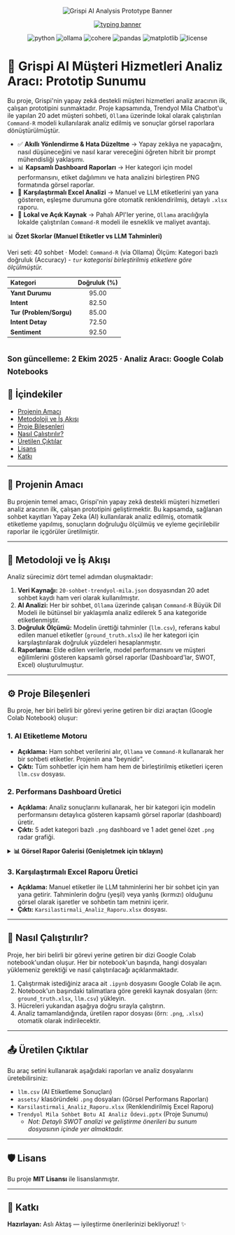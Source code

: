 <p align="center">
  <img src="https://capsule-render.vercel.app/api?type=rect&color=0:7F00FF,100:E100FF&height=120&section=header&text=Grispi%20AI%20Analysis%20Prototype&fontSize=48&fontColor=ffffff&fontAlignY=40" alt="Grispi AI Analysis Prototype Banner">
</p>

<p align="center">
  <a href="#"><img src="https://readme-typing-svg.demolab.com?font=Inter&size=24&pause=800&color=FFFFFF&center=true&vCenter=true&repeat=false&width=980&lines=Trendyol+Mila+Chatbot+%C3%BCzerine+bir+Vaka+Analizi" alt="typing banner"></a>
</p>

<p align="center">
  <img src="https://img.shields.io/badge/Python-3.10%2B-3776AB?logo=python&logoColor=white" alt="python">
  <img src="https://img.shields.io/badge/Ollama-Local%20LLM-000000?logo=ollama&logoColor=white" alt="ollama">
  <img src="https://img.shields.io/badge/Cohere-Command%E2%80%91R-4A33B4" alt="cohere">
  <img src="https://img.shields.io/badge/Pandas-Data%20Analysis-150458?logo=pandas&logoColor=white" alt="pandas">
  <img src="https://img.shields.io/badge/Matplotlib_&_Seaborn-Reports-11557c?logo=matplotlib" alt="matplotlib">
  <img src="https://img.shields.io/badge/License-MIT-green.svg" alt="license">
</p>

# 🧠 Grispi AI Müşteri Hizmetleri Analiz Aracı: Prototip Sunumu

Bu proje, Grispi'nin yapay zekâ destekli müşteri hizmetleri analiz aracının ilk, çalışan prototipini sunmaktadır. Proje kapsamında, Trendyol Mila Chatbot'u ile yapılan 20 adet müşteri sohbeti, `Ollama` üzerinde lokal olarak çalıştırılan `Command-R` modeli kullanılarak analiz edilmiş ve sonuçlar görsel raporlara dönüştürülmüştür.

- ✅ **Akıllı Yönlendirme & Hata Düzeltme** → Yapay zekâya ne yapacağını, nasıl düşüneceğini ve nasıl karar vereceğini öğreten hibrit bir prompt mühendisliği yaklaşımı.
- 📊 **Kapsamlı Dashboard Raporları** → Her kategori için model performansını, etiket dağılımını ve hata analizini birleştiren PNG formatında görsel raporlar.
- 🧾 **Karşılaştırmalı Excel Analizi** → Manuel ve LLM etiketlerini yan yana gösteren, eşleşme durumuna göre otomatik renklendirilmiş, detaylı `.xlsx` raporu.
- 🚀 **Lokal ve Açık Kaynak** → Pahalı API'ler yerine, `Ollama` aracılığıyla lokalde çalıştırılan `Command-R` modeli ile esneklik ve maliyet avantajı.

📊 **Özet Skorlar (Manuel Etiketler vs LLM Tahminleri)**

Veri seti: 40 sohbet · Model: `Command-R` (via Ollama)
Ölçüm: Kategori bazlı doğruluk (Accuracy) - *`tur` kategorisi birleştirilmiş etiketlere göre ölçülmüştür.*


| Kategori | Doğruluk (%) |
| :--- | :---: |
| **Yanıt Durumu** | 95.00 |
| **Intent** | 82.50 |
| **Tur (Problem/Sorgu)** | 85.00 |
| **Intent Detay** | 72.50 |
| **Sentiment** | 92.50 |

<sub>Son güncelleme: 2 Ekim 2025 · Analiz Aracı: Google Colab Notebooks</sub>
---

## 🧭 İçindekiler

- [Projenin Amacı](#-projenin-amacı)
- [Metodoloji ve İş Akışı](#-metodoloji-ve-i̇ş-akışı)
- [Proje Bileşenleri](#️-proje-bileşenleri)
- [Nasıl Çalıştırılır?](#-nasıl-çalıştırılır)
- [Üretilen Çıktılar](#-üretilen-çıktılar)
- [Lisans](#️-lisans)
- [Katkı](#-katkı)

---

## 🎯 Projenin Amacı

Bu projenin temel amacı, Grispi'nin yapay zekâ destekli müşteri hizmetleri analiz aracının ilk, çalışan prototipini geliştirmektir. Bu kapsamda, sağlanan sohbet kayıtları Yapay Zeka (AI) kullanılarak analiz edilmiş, otomatik etiketleme yapılmış, sonuçların doğruluğu ölçülmüş ve eyleme geçirilebilir raporlar ile içgörüler üretilmiştir.

---

## 🌊 Metodoloji ve İş Akışı

Analiz sürecimiz dört temel adımdan oluşmaktadır:

1.  **Veri Kaynağı:** `20-sohbet-trendyol-mila.json` dosyasından 20 adet sohbet kaydı ham veri olarak kullanılmıştır.
2.  **AI Analizi:** Her bir sohbet, `Ollama` üzerinde çalışan `Command-R` Büyük Dil Modeli ile bütünsel bir yaklaşımla analiz edilerek 5 ana kategoride etiketlenmiştir.
3.  **Doğruluk Ölçümü:** Modelin ürettiği tahminler (`llm.csv`), referans kabul edilen manuel etiketler (`ground_truth.xlsx`) ile her kategori için karşılaştırılarak doğruluk yüzdeleri hesaplanmıştır.
4.  **Raporlama:** Elde edilen verilerle, model performansını ve müşteri eğilimlerini gösteren kapsamlı görsel raporlar (Dashboard'lar, SWOT, Excel) oluşturulmuştur.

---

## ⚙️ Proje Bileşenleri

Bu proje, her biri belirli bir görevi yerine getiren bir dizi araçtan (Google Colab Notebook) oluşur:

### 1. AI Etiketleme Motoru
- **Açıklama:** Ham sohbet verilerini alır, `Ollama` ve `Command-R` kullanarak her bir sohbeti etiketler. Projenin ana "beynidir".
- **Çıktı:** Tüm sohbetler için hem ham hem de birleştirilmiş etiketleri içeren `llm.csv` dosyası.

### 2. Performans Dashboard Üretici
- **Açıklama:** Analiz sonuçlarını kullanarak, her bir kategori için modelin performansını detaylıca gösteren kapsamlı görsel raporlar (dashboard) üretir.
- **Çıktı:** 5 adet kategori bazlı `.png` dashboard ve 1 adet genel özet `.png` radar grafiği.

<details>
<summary><b>📊 Görsel Rapor Galerisi (Genişletmek için tıklayın)</b></summary>
<p align="center">
  <em>Genel Performans Özeti (Radar Grafiği)</em><br>
  <img src="assets/genel_dogruluk.png" width="600">
  <br><br>
  <em>Yanıt Durumu Kategorisi Raporu</em><br>
  <img src="assets/yanit_durumu.png" width="800">
  <br><br>
  <em>Intent Kategorisi Raporu</em><br>
  <img src="assets/intent.png" width="800">
  <br><br>
  <em>Intent Detay Kategorisi Raporu</em><br>
  <img src="assets/intent_detay.png" width="800">
    <br><br>
  <em>Sentiment Kategorisi Raporu</em><br>
  <img src="assets/sentiment.png" width="800">
  <br><br>
  <em>Tur Kategorisi Raporu</em><br>
  <img src="assets/tur.png" width="800">
</p>
</details>

### 3. Karşılaştırmalı Excel Raporu Üretici
- **Açıklama:** Manuel etiketler ile LLM tahminlerini her bir sohbet için yan yana getirir. Tahminlerin doğru (yeşil) veya yanlış (kırmızı) olduğunu görsel olarak işaretler ve sohbetin tam metnini içerir.
- **Çıktı:** `Karsilastirmali_Analiz_Raporu.xlsx` dosyası.

---

## 🚀 Nasıl Çalıştırılır?

Proje, her biri belirli bir görevi yerine getiren bir dizi Google Colab notebook'undan oluşur. Her bir notebook'un başında, hangi dosyaları yüklemeniz gerektiği ve nasıl çalıştırılacağı açıklanmaktadır.

1.  Çalıştırmak istediğiniz araca ait `.ipynb` dosyasını Google Colab ile açın.
2.  Notebook'un başındaki talimatlara göre gerekli kaynak dosyaları (örn: `ground_truth.xlsx`, `llm.csv`) yükleyin.
3.  Hücreleri yukarıdan aşağıya doğru sırayla çalıştırın.
4.  Analiz tamamlandığında, üretilen rapor dosyası (örn: `.png`, `.xlsx`) otomatik olarak indirilecektir.

---

## 📤 Üretilen Çıktılar

Bu araç setini kullanarak aşağıdaki raporları ve analiz dosyalarını üretebilirsiniz:
- `llm.csv` (AI Etiketleme Sonuçları)
- `assets/` klasöründeki `.png` dosyaları (Görsel Performans Raporları)
- `Karsilastirmali_Analiz_Raporu.xlsx` (Renklendirilmiş Excel Raporu)
- `Trendyol Mila Sohbet Botu AI Analiz Ödevi.pptx` (Proje Sunumu)
  - *Not: Detaylı SWOT analizi ve geliştirme önerileri bu sunum dosyasının içinde yer almaktadır.*

---

## 🛡️ Lisans

Bu proje **MIT Lisansı** ile lisanslanmıştır.

---

## 🤝 Katkı
**Hazırlayan:** Aslı Aktaş — iyileştirme önerilerinizi bekliyoruz! ✨
